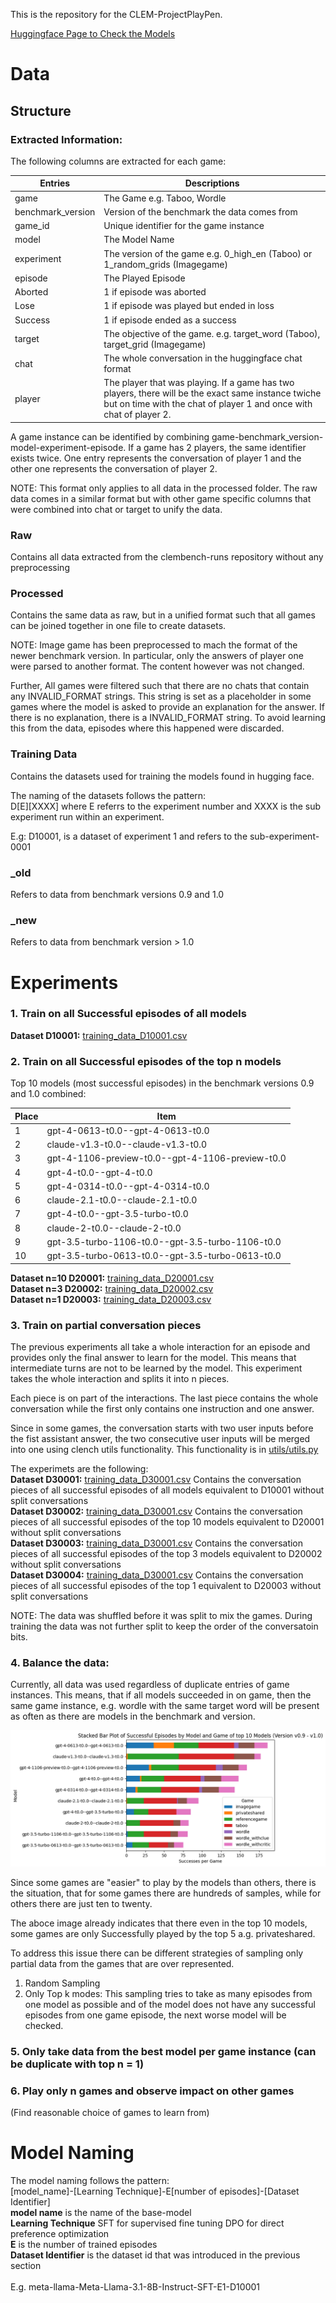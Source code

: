 This is the repository for the CLEM-ProjectPlayPen.

[Huggingface Page to Check the Models](https://huggingface.co/Nicohst)


# Data

## Structure

### Extracted Information:
The following columns are extracted for each game:

| Entries              | Descriptions                                                                                                                                                               |
|---------------------|----------------------------------------------------------------------------------------------------------------------------------------------------------------------------|
| game                 | The Game e.g. Taboo, Wordle                                                                                                                                                |
| benchmark_version    | Version of the benchmark the data comes from                                                                                                                               |
| game_id              | Unique identifier for the game instance                                                                                                                                    |
| model                | The Model Name                                                                                                                                                             |
| experiment           | The version of the game e.g. 0_high_en (Taboo) or 1_random_grids  (Imagegame)                                                                                              |
| episode              | The Played Episode                                                                                                                                                         |
| Aborted              | 1 if episode was aborted                                                                                                                                                   |
| Lose                 | 1 if episode was played but ended in loss                                                                                                                                  |
| Success              | 1 if episode ended as a success                                                                                                                                            |
| target               | The objective of the game. e.g. target_word (Taboo), target_grid (Imagegame)                                                                                               |
| chat                 | The whole conversation in the huggingface chat format                                                                                                                      |
| player               | The player that was playing. If a game has two players, there will be the exact same instance twiche but on time with the chat of player 1 and once with chat of player 2. |

A game instance can be identified by combining game-benchmark_version-model-experiment-episode.
If a game has 2 players, the same identifier exists twice. One entry represents the conversation of player 1 and the other one represents
the conversation of player 2.

NOTE: This format only applies to all data in the processed folder. The raw data comes in a similar format but with other game
specific columns that were combined into chat or target to unify the data.

### Raw
Contains all data extracted from the clembench-runs repository without any preprocessing

### Processed
Contains the same data as raw, but in a unified format such that all games can be joined together in one file to create datasets.

NOTE: Image game has been preprocessed to mach the format of the newer benchmark version.
In particular, only the answers of player one were parsed to another format. The content however was not changed.

Further, All games were filtered such that there are no chats that contain any INVALID_FORMAT strings.
This string is set as a placeholder in some games where the model is asked to provide an explanation for the answer.
If there is no explanation, there is a INVALID_FORMAT string. To avoid learning this from the data, episodes where this happened were discarded.

### Training Data
Contains the datasets used for training the models found in hugging face.

The naming of the datasets follows the pattern: <br>
D[E][XXXX] where E referrs to the experiment number and XXXX is the sub experiment run within an experiment.<br>

E.g: D10001, is a dataset of experiment 1 and refers to the sub-experiment-0001

### _old
Refers to data from benchmark versions 0.9 and 1.0

### _new
Refers to data from benchmark version > 1.0

# Experiments
### 1. Train on all Successful episodes of all models
**Dataset D10001:** [training_data_D10001.csv](./data/training_data/D10001.csv)

### 2. Train on all Successful episodes of the top n models
Top 10 models (most successful episodes) in the benchmark versions 0.9 and 1.0 combined:

| Place | Item |
|-------|------|
| 1 | gpt-4-0613-t0.0--gpt-4-0613-t0.0 |
| 2 | claude-v1.3-t0.0--claude-v1.3-t0.0 |
| 3 | gpt-4-1106-preview-t0.0--gpt-4-1106-preview-t0.0 |
| 4 | gpt-4-t0.0--gpt-4-t0.0 |
| 5 | gpt-4-0314-t0.0--gpt-4-0314-t0.0 |
| 6 | claude-2.1-t0.0--claude-2.1-t0.0 |
| 7 | gpt-4-t0.0--gpt-3.5-turbo-t0.0 |
| 8 | claude-2-t0.0--claude-2-t0.0 |
| 9 | gpt-3.5-turbo-1106-t0.0--gpt-3.5-turbo-1106-t0.0 |
| 10 | gpt-3.5-turbo-0613-t0.0--gpt-3.5-turbo-0613-t0.0 |

**Dataset n=10 D20001:** [training_data_D20001.csv](./data/training_data/D20001.csv) </br>
**Dataset n=3 D20002:** [training_data_D20002.csv](./data/training_data/D20002.csv) </br>
**Dataset n=1 D20003:**  [training_data_D20003.csv](./data/training_data/D20003.csv) </br>

### 3. Train on partial conversation pieces
The previous experiments all take a whole interaction for an episode and provides only the final answer to learn for the model.
This means that intermediate turns are not to be learned by the model. This experiment takes the whole interaction and splits it into n pieces.

Each piece is on part of the interactions. The last piece contains the whole conversation while the first only contains one instruction and one answer.

Since in some games, the conversation starts with two user inputs before the fist assistant answer, the two consecutive user inputs will be merged into one 
using clench utils functionality. This functionality is in [utils/utils.py](./src/utils/utils.py)

The experimets are the following:</br>
**Dataset D30001:** [training_data_D30001.csv](./data/training_data/D30001.csv)  Contains the conversation pieces of all successful episodes of all models equivalent to D10001 without split conversations</br>
**Dataset D30002:** [training_data_D30001.csv](./data/training_data/D30002.csv)  Contains the conversation pieces of all successful episodes of the top 10 models equivalent to D20001 without split conversations</br>
**Dataset D30003:** [training_data_D30001.csv](./data/training_data/D30003.csv)  Contains the conversation pieces of all successful episodes of the top 3 models equivalent to D20002 without split conversations</br>
**Dataset D30004:** [training_data_D30001.csv](./data/training_data/D30004.csv)  Contains the conversation pieces of all successful episodes of the top 1 equivalent to D20003 without split conversations</br>

NOTE: The data was shuffled before it was split to mix the games. During training the data was not further split to keep the order of the conversatoin bits.

### 4. Balance the data:
Currently, all data was used regardless of duplicate entries of game instances. This means, that if all models succeeded in on game, then
the same game instance, e.g. wordle with the same target word will be present as often as there are models in the benchmark and version.

<img src="./plots/Barchart_Top_k_Models_v0_9-1_0.png" alt="Stacked Bar Plot of Successful Episodes">

Since some games are "easier" to play by the models than others, there is the situation, that for some games there are hundreds of samples, while for 
others there are just ten to twenty.

The aboce image already indicates that there even in the top 10 models, some games are only Successfully played by the top 5 a.g. privateshared.

To address this issue there can be different strategies of sampling only partial data from the games that are over represented.

1. Random Sampling
2. Only Top k modes: This sampling tries to take as many episodes from one model as possible and of the model does not have any successful episodes from 
one game episode, the next worse model will be checked.

### 5. Only take data from the best model per game instance (can be duplicate with top n = 1)

### 6. Play only n games and observe impact on other games
(Find reasonable choice of games to learn from)


# Model Naming
The model naming follows the pattern:<br>
[model_name]-[Learning Technique]-E[number of episodes]-[Dataset Identifier] <br>
**model name** is the name of the base-model<br>
**Learning Technique** SFT for supervised fine tuning DPO for direct preference optimization<br>
**E** is the number of trained episodes<br>
**Dataset Identifier** is the dataset id that was introduced in the previous section<br><br>
E.g. meta-llama-Meta-Llama-3.1-8B-Instruct-SFT-E1-D10001

